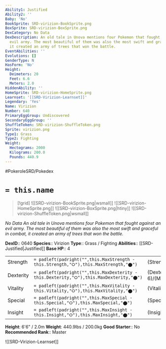 ```yaml
---
Ability1: Justified
Ability2: ''
Baby: 'No'
BookSprite: SRD-virizion-BookSprite.png
BoxSprite: SRD-virizion-BoxSprite.png
DexCategory: No Data
DexDescription: An old tale in Unova mentions four Pokemon that fought against an
  evil army. The most beautiful of them was also the most swift and graceful in combat,
  it created an army of trees that won the battle.
EventAbilities: ''
Evolutions: []
GenderType: N
HasForm: 'No'
Height:
  Deimeters: 20
  Feet: 6.6
  Meters: 2.0
HiddenAbility: ''
HomeSprite: SRD-virizion-HomeSprite.png
Learnset: '[[SRD-Virizion-Learnset]]'
Legendary: 'Yes'
Name: Virizion
Number: 640
PrimaryEggGroup: Undiscovered
SecondaryEggGroup: ''
ShuffleToken: SRD-virizion-ShuffleToken.png
Sprite: virizion.png
Type1: Grass
Type2: Fighting
Weight:
  Hectograms: 2000
  Kilograms: 200.0
  Pounds: 440.9
---
```


#PokeroleSRD/Pokedex

# `= this.name`

> [!grid]
> ![[SRD-virizion-BookSprite.png|wsmall]]
> ![[SRD-virizion-HomeSprite.png]]
> ![[SRD-virizion-BoxSprite.png|htiny]]
> ![[SRD-virizion-ShuffleToken.png|wsmall]]


*No Data*
*An old tale in Unova mentions four Pokemon that fought against an evil army. The most beautiful of them was also the most swift and graceful in combat, it created an army of trees that won the battle.*

**DexID**:: 0640
**Species**:: Virizion
**Type**:: Grass / Fighting
**Abilities**:: [[SRD-Justified|Justified]]
**Base HP**:: 4

|           |                                                                                        |                                          |
| --------- | -------------------------------------------------------------------------------------- | ---------------------------------------- |
| Strength  | `= padleft(padright("",this.MaxStrength - this.Strength,"⭘"),this.MaxStrength,"⬤")`    | (Strength::5)/(MaxStrength::5)   |
| Dexterity | `= padleft(padright("",this.MaxDexterity - this.Dexterity,"⭘"),this.MaxDexterity,"⬤")` | (Dexterity:: 6)/(MaxDexterity::6) |
| Vitality  | `= padleft(padright("",this.MaxVitality - this.Vitality,"⭘"),this.MaxVitality,"⬤")`    | (Vitality::5)/(MaxVitality::5)   |
| Special   | `= padleft(padright("",this.MaxSpecial - this.Special,"⭘"),this.MaxSpecial,"⬤")`       | (Special::7)/(MaxSpecial::7)     |
| Insight   | `= padleft(padright("",this.MaxInsight - this.Insight,"⭘"),this.MaxInsight,"⬤")`       | (Insight::5)/(MaxInsight::5)     |

**Height**: 6'6" / 2.0m
**Weight**: 440.9lbs / 200.0kg
**Good Starter**:: No
**Recommended Rank**:: Master

![[SRD-Virizion-Learnset]]